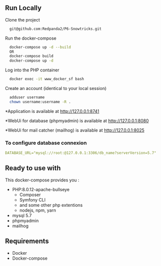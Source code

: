 ## Run Locally

Clone the project

```bash
  git@github.com:Redpanda2/P6-Snowtricks.git
```

Run the docker-compose

```bash
  docker-compose up -d --build
  OR
  docker-compose build
  docker-compose up -d

```

Log into the PHP container

```bash
  docker exec -it www_docker_sf bash
```

Create an account (identical to your local session)

```bash
  adduser username
  chown username:username -R .
```

\*Application is available at http://127.0.0.1:8741

\*WebUi for database (phpmyadmin) is available at http://127.0.0.1:8080

\*WebUi for mail catcher (mailhog) is available at http://127.0.0.1:8025

### To configure database connexion

```yaml
DATABASE_URL="mysql://root:@127.0.0.1:3306/db_name?serverVersion=5.7"
```

## Ready to use with

This docker-compose provides you :

- PHP:8.0.12-apache-bullseye
  - Composer
  - Symfony CLI
  - and some other php extentions
  - nodejs, npm, yarn
- mysql 5.7
- phpmyadmin
- mailhog

## Requirements

- Docker
- Docker-compose
